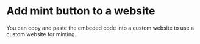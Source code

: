 # Add mint button to a website

You can copy and paste the embeded code into a custom website to use a custom website for minting.
